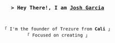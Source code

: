 
<h3 align="center">
        <samp>&gt; Hey There!, I am
                <b><a target="_blank" href="https://josh2c.github.io/jgarcia/index.html">Josh Garcia</a></b>
        </samp>
</h3>
<br>

<p align="center">
        <!-- Intro -->
        <samp>
                「 I'm the founder of Trezure from <b>Cali</b> 」
                <br>
                「 Focused on creating</b> 」
                <br>
